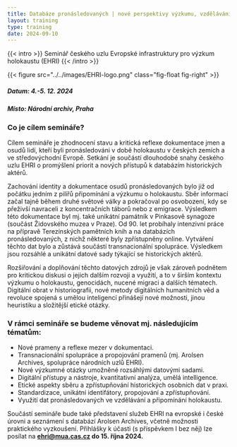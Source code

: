 ```yaml
---
title: Databáze pronásledovaných | nové perspektivy výzkumu, vzdělávání a připomínky holokaustu
layout: training
type: training
date: 2024-09-10
---
```


{{< intro >}}
Seminář českého uzlu Evropské infrastruktury pro výzkum holokaustu (EHRI)
{{< /intro >}}

{{< figure src="../../images/EHRI-logo.png" class="fig-float fig-right" >}}

##### Datum: 4.-5. 12. 2024
##### Místo: Národní archiv, Praha

### Co je cílem semináře?
Cílem semináře je zhodnocení stavu a kritická reflexe dokumentace jmen a osudů lidí, kteří byli pronásledováni v době holokaustu v českých zemích a ve středovýchodní Evropě. Setkání je součástí dlouhodobé snahy českého uzlu EHRI o promýšlení priorit a nových přístupů k databázím historických aktérů.

Zachování identity a dokumentace osudů pronásledovaných bylo již od počátku jedním z pilířů připomínání a výzkumu o holokaustu. Sběr informací začal tajně během druhé světové války a pokračoval po osvobození, kdy se přeživší navraceli z koncentračních táborů nebo z emigrace. Výsledkem této dokumentace byl mj. také unikátní památník v Pinkasově synagoze (součást Židovského muzea v Praze). Od 90. let probíhaly intenzivní práce na přípravě Terezínských pamětních knih a na databázích pronásledovaných, z nichž některé byly zpřístupněny online. Vytváření těchto dat bylo a zůstává součástí transnacionální spolupráce. Výsledkem jsou rozsáhlé a unikátní datové sady týkající se historických aktérů.

Rozšiřování a doplňování těchto datových zdrojů je však zároveň podnětem pro kritickou diskusi o jejich dalším rozvoji a využití, a to v širším kontextu výzkumu o holokaustu, genocidách, nucené migraci a dalších tématech. Digitální obrat v historiografii, nové metody digitálních humanitních věd a revoluce spojená s umělou inteligencí přinášejí nové možnosti, jinou heuristiku a složitější etické otázky.

### V rámci semináře se budeme věnovat mj. následujícím tématům:
- Nové prameny a reflexe mezer v dokumentaci.
- Transnacionální spolupráce a propojování pramenů (mj. Arolsen Archives, spolupráce národních uzlů EHRI).
- Nové výzkumné otázky umožněné rozsáhlými datovými sadami.
- Digitální přístupy a nástroje, kvantitativní analýza, umělá intelligence.
- Etické aspekty sběru a zpřístupňování historických osobních dat v praxi.
- Standardizace, unikátní identifátory, propojování a zpřístupňování.
- Využití dat pronásledovaných ve vzdělávání a připomínání holokaustu.

Součástí semináře bude také představení služeb EHRI na evropské i české úrovni a seznámení s databází Arolsen Archives, včetně možnosti praktického vyzkoušení. Přihlášky k účasti (s příspěvkem I bez něj) lze posílat na **ehri@mua.cas.cz do 15. října 2024.**
